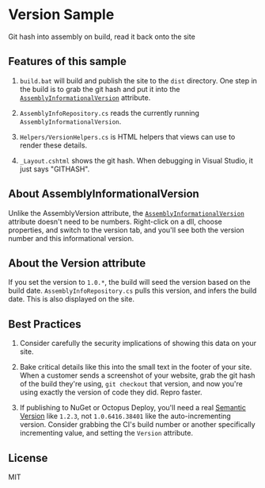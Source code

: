 Version Sample
==============

Git hash into assembly on build, read it back onto the site


Features of this sample
-----------------------

1. `build.bat` will build and publish the site to the `dist` directory.  One step in the build is to grab the git hash and put it into the [`AssemblyInformationalVersion`](https://stackoverflow.com/questions/64602/what-are-differences-between-assemblyversion-assemblyfileversion-and-assemblyin) attribute.

2. `AssemblyInfoRepository.cs` reads the currently running `AssemblyInformationalVersion`.

3. `Helpers/VersionHelpers.cs` is HTML helpers that views can use to render these details.

4. `_Layout.cshtml` shows the git hash.  When debugging in Visual Studio, it just says "GITHASH".


About AssemblyInformationalVersion
----------------------------------

Unlike the AssemblyVersion attribute, the [`AssemblyInformationalVersion`](https://stackoverflow.com/questions/64602/what-are-differences-between-assemblyversion-assemblyfileversion-and-assemblyin) attribute doesn't need to be numbers.  Right-click on a dll, choose properties, and switch to the version tab, and you'll see both the version number and this informational version.


About the Version attribute
---------------------------

If you set the version to `1.0.*`, the build will seed the version based on the build date.  `AssemblyInfoRepository.cs` pulls this version, and infers the build date.  This is also displayed on the site.


Best Practices
--------------

1. Consider carefully the security implications of showing this data on your site.

2. Bake critical details like this into the small text in the footer of your site.  When a customer sends a screenshot of your website, grab the git hash of the build they're using, `git checkout` that version, and now you're using exactly the version of code they did.  Repro faster.

3. If publishing to NuGet or Octopus Deploy, you'll need a real [Semantic Version](http://semver.org/) like `1.2.3`, not `1.0.6416.38401` like the auto-incrementing version.  Consider grabbing the CI's build number or another specifically incrementing value, and setting the `Version` attribute.


License
-------

MIT
